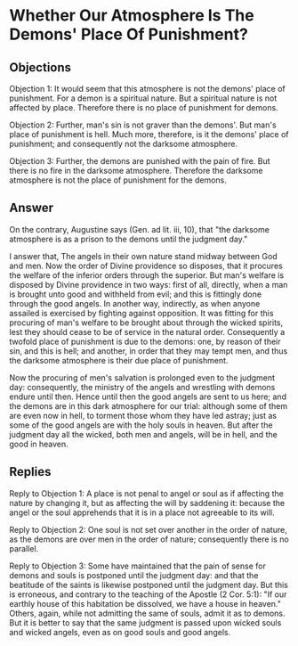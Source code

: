 # Whether Our Atmosphere Is The Demons' Place Of Punishment?

## Objections

Objection 1: It would seem that this atmosphere is not the demons' place of punishment. For a demon is a spiritual nature. But a spiritual nature is not affected by place. Therefore there is no place of punishment for demons.

Objection 2: Further, man's sin is not graver than the demons'. But man's place of punishment is hell. Much more, therefore, is it the demons' place of punishment; and consequently not the darksome atmosphere.

Objection 3: Further, the demons are punished with the pain of fire. But there is no fire in the darksome atmosphere. Therefore the darksome atmosphere is not the place of punishment for the demons.

## Answer

On the contrary, Augustine says (Gen. ad lit. iii, 10), that "the darksome atmosphere is as a prison to the demons until the judgment day."

I answer that, The angels in their own nature stand midway between God and men. Now the order of Divine providence so disposes, that it procures the welfare of the inferior orders through the superior. But man's welfare is disposed by Divine providence in two ways: first of all, directly, when a man is brought unto good and withheld from evil; and this is fittingly done through the good angels. In another way, indirectly, as when anyone assailed is exercised by fighting against opposition. It was fitting for this procuring of man's welfare to be brought about through the wicked spirits, lest they should cease to be of service in the natural order. Consequently a twofold place of punishment is due to the demons: one, by reason of their sin, and this is hell; and another, in order that they may tempt men, and thus the darksome atmosphere is their due place of punishment.

Now the procuring of men's salvation is prolonged even to the judgment day: consequently, the ministry of the angels and wrestling with demons endure until then. Hence until then the good angels are sent to us here; and the demons are in this dark atmosphere for our trial: although some of them are even now in hell, to torment those whom they have led astray; just as some of the good angels are with the holy souls in heaven. But after the judgment day all the wicked, both men and angels, will be in hell, and the good in heaven.

## Replies

Reply to Objection 1: A place is not penal to angel or soul as if affecting the nature by changing it, but as affecting the will by saddening it: because the angel or the soul apprehends that it is in a place not agreeable to its will.

Reply to Objection 2: One soul is not set over another in the order of nature, as the demons are over men in the order of nature; consequently there is no parallel.

Reply to Objection 3: Some have maintained that the pain of sense for demons and souls is postponed until the judgment day: and that the beatitude of the saints is likewise postponed until the judgment day. But this is erroneous, and contrary to the teaching of the Apostle (2 Cor. 5:1): "If our earthly house of this habitation be dissolved, we have a house in heaven." Others, again, while not admitting the same of souls, admit it as to demons. But it is better to say that the same judgment is passed upon wicked souls and wicked angels, even as on good souls and good angels.